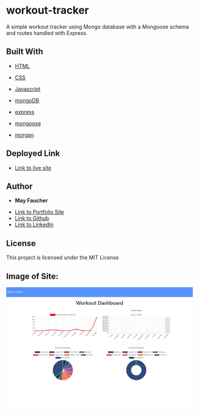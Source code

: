# workout-tracker
A simple workout tracker using Mongo database with a Mongoose schema and routes handled with Express.

## Built With

* [HTML](https://developer.mozilla.org/en-US/docs/Web/HTML)
* [CSS](https://developer.mozilla.org/en-US/docs/Web/CSS)
* [Javascript](https://developer.mozilla.org/en-US/docs/Web/JavaScript)
* [mongoDB](https://www.mongodb.com/)


* [express](https://www.npmjs.com/package/express)
* [mongoose](https://www.npmjs.com/package/mongoose)
* [morgan](https://www.npmjs.com/package/morgan)


## Deployed Link

* [Link to live site]()


## Author

* **May Faucher** 

- [Link to Portfolio Site](https://quiet-lake-79543.herokuapp.com/)
- [Link to Github](https://github.com/DivineMayura)
- [Link to LinkedIn](www.linkedin.com/in/mayfaucher)

## License

This project is licensed under the MIT License 

## Image of Site:

![Image Of Site](site.jpg)